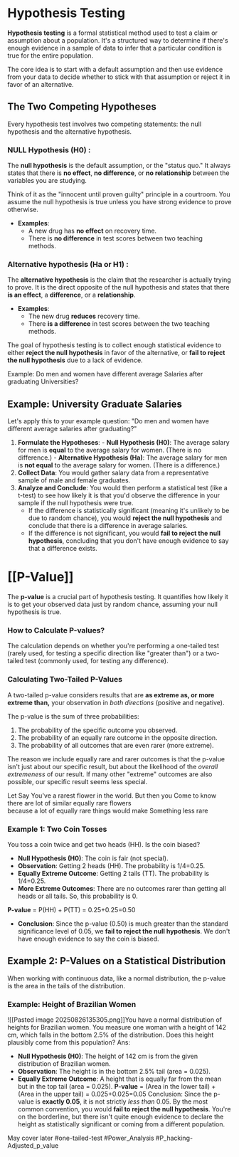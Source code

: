 # Hypothesis Testing
**Hypothesis testing** is a formal statistical method used to test a claim or assumption about a population. It's a structured way to determine if there's enough evidence in a sample of data to infer that a particular condition is true for the entire population.

The core idea is to start with a default assumption and then use evidence from your data to decide whether to stick with that assumption or reject it in favor of an alternative.

## The Two Competing Hypotheses
Every hypothesis test involves two competing statements: the null hypothesis and the alternative hypothesis.
### **NULL** **Hypothesis** (H0​) : 
The **null hypothesis** is the default assumption, or the "status quo." It always states that there is **no effect**, **no difference**, or **no relationship** between the variables you are studying.

Think of it as the "innocent until proven guilty" principle in a courtroom. You assume the null hypothesis is true unless you have strong evidence to prove otherwise.
- **Examples**:
	- A new drug has **no effect** on recovery time.
	- There is **no difference** in test scores between two teaching methods.

### Alternative hypothesis (Ha​ or H1​) :
The **alternative hypothesis** is the claim that the researcher is actually trying to prove. It is the direct opposite of the null hypothesis and states that there **is an effect**, a **difference**, or a **relationship**.
- **Examples**:
	- The new drug **reduces** recovery time.
	- There **is a difference** in test scores between the two teaching methods.

The goal of hypothesis testing is to collect enough statistical evidence to either **reject the null hypothesis** in favor of the alternative, or **fail to reject the null hypothesis** due to a lack of evidence.

Example: Do men and women have different average Salaries after graduating Universities?


## Example: University Graduate Salaries
Let's apply this to your example question: "Do men and women have different average salaries after graduating?"
1. **Formulate the Hypotheses**:
       - **Null Hypothesis (H0​)**: The average salary for men is **equal** to the average salary for women. (There is no difference.)
       - **Alternative Hypothesis (Ha​)**: The average salary for men is **not equal** to the average salary for women. (There is a difference.)
2. **Collect Data**: You would gather salary data from a representative sample of male and female graduates.
3. **Analyze and Conclude**: You would then perform a statistical test (like a t-test) to see how likely it is that you'd observe the difference in your sample if the null hypothesis were true.
    - If the difference is statistically significant (meaning it's unlikely to be due to random chance), you would **reject the null hypothesis** and conclude that there is a difference in average salaries.
    - If the difference is not significant, you would **fail to reject the null hypothesis**, concluding that you don't have enough evidence to say that a difference exists.

# [[P-Value]]
The **p-value** is a crucial part of hypothesis testing. It quantifies how likely it is to get your observed data just by random chance, assuming your null hypothesis is true.
### **How** **to Calculate P-values?**  
The calculation depends on whether you're performing a one-tailed test (rarely used, for testing a specific direction like "greater than") or a two-tailed test (commonly used, for testing any difference).
### Calculating Two-Tailed P-Values  
A two-tailed p-value considers results that are **as extreme as, or more extreme than,** your observation in _both directions_ (positive and negative).

The p-value is the sum of three probabilities:
1. The probability of the specific outcome you observed.
2. The probability of an equally rare outcome in the opposite direction.
3. The probability of all outcomes that are even rarer (more extreme).

The reason we include equally rare and rarer outcomes is that the p-value isn't just about our specific result, but about the likelihood of the _overall extremeness_ of our result. If many other "extreme" outcomes are also possible, our specific result seems less special.

Let Say You've a rarest flower in the world. But then you Come to know there are lot of similar equally rare flowers  
because a lot of equally rare things would make Something less rare

### Example 1: Two Coin Tosses
You toss a coin twice and get two heads (HH). Is the coin biased?

- **Null Hypothesis (H0​)**: The coin is fair (not special).
- **Observation**: Getting 2 heads (HH). The probability is 1/4=0.25.
- **Equally Extreme Outcome**: Getting 2 tails (TT). The probability is 1/4=0.25.
- **More Extreme Outcomes**: There are no outcomes rarer than getting all heads or all tails. So, this probability is 0.

**P-value** = P(HH) + P(TT) = 0.25+0.25=0.50
- **Conclusion**: Since the p-value (0.50) is much greater than the standard significance level of 0.05, we **fail to reject the null hypothesis**. We don't have enough evidence to say the coin is biased.
  
## Example 2: P-Values on a Statistical Distribution

When working with continuous data, like a normal distribution, the p-value is the area in the tails of the distribution.

### Example: Height of Brazilian Women
![[Pasted image 20250826135305.png]]You have a normal distribution of heights for Brazilian women. You measure one woman with a height of 142 cm, which falls in the bottom 2.5% of the distribution. Does this height plausibly come from this population?
Ans:
- **Null Hypothesis (H0​)**: The height of 142 cm is from the given distribution of Brazilian women.
- **Observation**: The height is in the bottom 2.5% tail (area = 0.025).
- **Equally Extreme Outcome**: A height that is equally far from the mean but in the top tail (area = 0.025).
**P-value** = (Area in the lower tail) + (Area in the upper tail) = 0.025+0.025=0.05
Conclusion: Since the p-value is **exactly 0.05**, it is not strictly _less than_ 0.05. By the most common convention, you would **fail to reject the null hypothesis**. You're on the borderline, but there isn't quite enough evidence to declare the height as statistically significant or coming from a different population.

May cover later
#one-tailed-test 
#Power_Analysis
#P_hacking-Adjusted_p_value